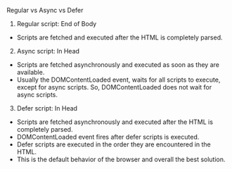 Regular vs Async vs Defer

1. Regular script: End of Body

- Scripts are fetched and executed after the HTML is completely parsed.

2. Async script: In Head

- Scripts are fetched asynchronously and executed as soon as they are available.
- Usually the DOMContentLoaded event, waits for all scripts to execute, except for async scripts. So, DOMContentLoaded does not wait for async scripts.

3. Defer script: In Head

- Scripts are fetched asynchronously and executed after the HTML is completely parsed.
- DOMContentLoaded event fires after defer scripts is executed.
- Defer scripts are executed in the order they are encountered in the HTML.
- This is the default behavior of the browser and overall the best solution. 
